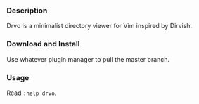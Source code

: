 ### Description

Drvo is a minimalist directory viewer for Vim inspired by Dirvish.

### Download and Install

Use whatever plugin manager to pull the master branch.

### Usage

Read `:help drvo`.

